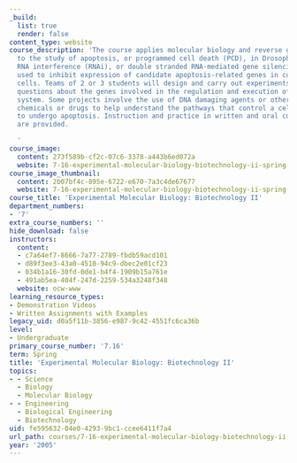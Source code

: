 ```yaml
---
_build:
  list: true
  render: false
content_type: website
course_description: 'The course applies molecular biology and reverse genetics approaches
  to the study of apoptosis, or programmed cell death (PCD), in Drosophila cells.
  RNA interference (RNAi), or double stranded RNA-mediated gene silencing, will be
  used to inhibit expression of candidate apoptosis-related genes in cultured Drosophila
  cells. Teams of 2 or 3 students will design and carry out experiments to address
  questions about the genes involved in the regulation and execution of PCD in this
  system. Some projects involve the use of DNA damaging agents or other cytotoxic
  chemicals or drugs to help understand the pathways that control a cell''s decision
  to undergo apoptosis. Instruction and practice in written and oral communication
  are provided.

  '
course_image:
  content: 273f589b-cf2c-07c6-3378-a443b6ed072a
  website: 7-16-experimental-molecular-biology-biotechnology-ii-spring-2005
course_image_thumbnail:
  content: 2b07bf4c-895e-6722-e670-7a3c4de67677
  website: 7-16-experimental-molecular-biology-biotechnology-ii-spring-2005
course_title: 'Experimental Molecular Biology: Biotechnology II'
department_numbers:
- '7'
extra_course_numbers: ''
hide_download: false
instructors:
  content:
  - c7a64ef7-8666-7a77-2789-fbdb59acd101
  - d89f3ee3-43a0-4510-94c9-dbec2e01cf23
  - 034b1a16-30fd-0de1-b4f4-1909b15a761e
  - 491ab5ea-404f-247d-2259-534a3248f348
  website: ocw-www
learning_resource_types:
- Demonstration Videos
- Written Assignments with Examples
legacy_uid: d0a5f11b-3856-e987-9c42-4551fc6ca36b
level:
- Undergraduate
primary_course_number: '7.16'
term: Spring
title: 'Experimental Molecular Biology: Biotechnology II'
topics:
- - Science
  - Biology
  - Molecular Biology
- - Engineering
  - Biological Engineering
  - Biotechnology
uid: fe595632-04e0-4293-9bc1-ccee6411f7a4
url_path: courses/7-16-experimental-molecular-biology-biotechnology-ii-spring-2005
year: '2005'
---
```

